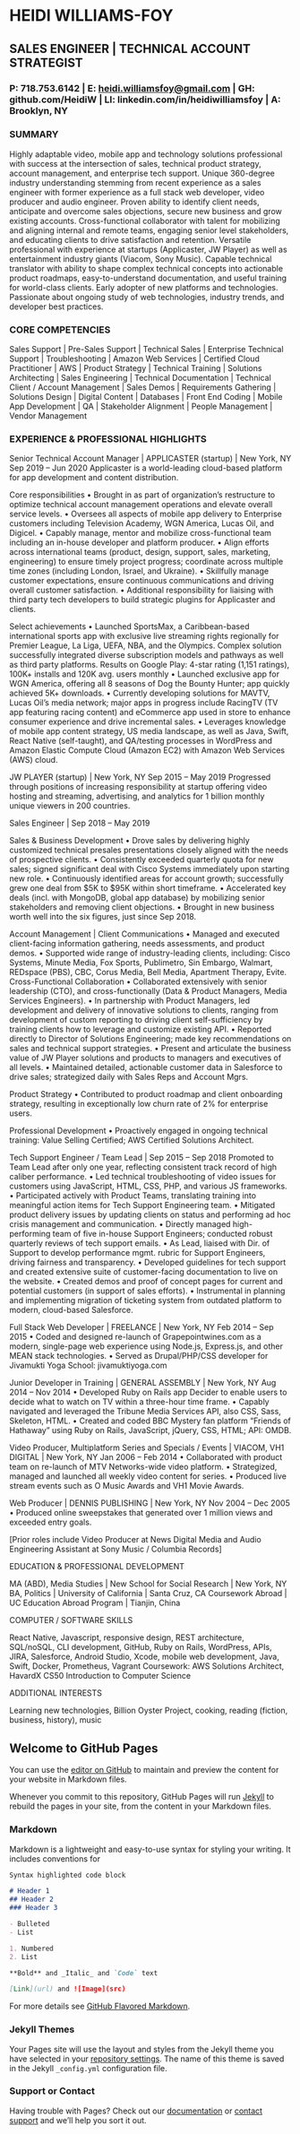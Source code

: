 # HEIDI WILLIAMS-FOY
## SALES ENGINEER | TECHNICAL ACCOUNT STRATEGIST
### P: 718.753.6142  |  E: heidi.williamsfoy@gmail.com  |  GH: github.com/HeidiW  |  LI: linkedin.com/in/heidiwilliamsfoy  |  A: Brooklyn, NY
  
### SUMMARY

Highly adaptable video, mobile app and technology solutions professional with success at the intersection of sales, technical product strategy, account management, and enterprise tech support. Unique 360-degree industry understanding stemming from recent experience as a sales engineer with former experience as a full stack web developer, video producer and audio engineer. Proven ability to identify client needs, anticipate and overcome sales objections, secure new business and grow existing accounts. Cross-functional collaborator with talent for mobilizing and aligning internal and remote teams, engaging senior level stakeholders, and educating clients to drive satisfaction and retention. Versatile professional with experience at startups (Applicaster, JW Player) as well as entertainment industry giants (Viacom, Sony Music). Capable technical translator with ability to shape complex technical concepts into actionable product roadmaps, easy-to-understand documentation, and useful training for world-class clients. Early adopter of new platforms and technologies. Passionate about ongoing study of web technologies, industry trends, and developer best practices.

### CORE COMPETENCIES

Sales Support | Pre-Sales Support | Technical Sales | Enterprise Technical Support | Troubleshooting | Amazon Web Services | Certified Cloud Practitioner | AWS | Product Strategy | Technical Training | Solutions Architecting | Sales Engineering | Technical Documentation | Technical Client / Account Management | Sales Demos | Requirements Gathering | Solutions Design | Digital Content | Databases | Front End Coding | Mobile App Development | QA | Stakeholder Alignment | People Management | Vendor Management

### EXPERIENCE & PROFESSIONAL HIGHLIGHTS 


Senior Technical Account Manager | APPLICASTER (startup) | New York, NY  				      Sep 2019 – Jun 2020
Applicaster is a world-leading cloud-based platform for app development and content distribution.

Core responsibilities
•	Brought in as part of organization’s restructure to optimize technical account management operations and elevate overall service levels.
•	Oversees all aspects of mobile app delivery to Enterprise customers including Television Academy, WGN America, Lucas Oil, and Digicel.
•	Capably manage, mentor and mobilize cross-functional team including an in-house developer and platform producer.
•	Align efforts across international teams (product, design, support, sales, marketing, engineering) to ensure timely project progress; coordinate across multiple time zones (including London, Israel, and Ukraine).
•	Skillfully manage customer expectations, ensure continuous communications and driving overall customer satisfaction. 
•	Additional responsibility for liaising with third party tech developers to build strategic plugins for Applicaster and clients.

Select achievements
•	Launched SportsMax, a Caribbean-based international sports app with exclusive live streaming rights regionally for Premier League, La Liga, UEFA, NBA, and the Olympics. Complex solution successfully integrated diverse subscription models and pathways as well as third party platforms. Results on Google Play: 4-star rating (1,151 ratings), 100K+ installs and 120K avg. users monthly
•	Launched exclusive app for WGN America, offering all 8 seasons of Dog the Bounty Hunter; app quickly achieved 5K+ downloads.
•	Currently developing solutions for MAVTV, Lucas Oil’s media network; major apps in progress include RacingTV (TV app featuring racing content) and eCommerce app used in store to enhance consumer experience and drive incremental sales.
•	Leverages knowledge of mobile app content strategy, US media landscape, as well as Java, Swift, React Native (self-taught), and QA/testing processes in WordPress and Amazon Elastic Compute Cloud (Amazon EC2) with Amazon Web Services (AWS) cloud.

JW PLAYER (startup) | New York, NY  			                                 		       			Sep 2015 – May 2019
Progressed through positions of increasing responsibility at startup offering video hosting and streaming, advertising, and analytics for 1 billion monthly unique viewers in 200 countries.

Sales Engineer | Sep 2018 – May 2019

Sales & Business Development
•	Drove sales by delivering highly customized technical presales presentations closely aligned with the needs of prospective clients.
•	Consistently exceeded quarterly quota for new sales; signed significant deal with Cisco Systems immediately upon starting new role.
•	Continuously identified areas for account growth; successfully grew one deal from $5K to $95K within short timeframe.
•	Accelerated key deals (incl. with MongoDB, global app database) by mobilizing senior stakeholders and removing client objections.
•	Brought in new business worth well into the six figures, just since Sep 2018.

Account Management | Client Communications
•	Managed and executed client-facing information gathering, needs assessments, and product demos.
•	Supported wide range of industry-leading clients, including: Cisco Systems, Minute Media, Fox Sports, Publimetro, Sin Embargo, Walmart, REDspace (PBS), CBC, Corus Media, Bell Media, Apartment Therapy, Evite.
Cross-Functional Collaboration
•	Collaborated extensively with senior leadership (CTO), and cross-functionally (Data & Product Managers, Media Services Engineers).
•	In partnership with Product Managers, led development and delivery of innovative solutions to clients, ranging from development of custom reporting to driving client self-sufficiency by training clients how to leverage and customize existing API.
•	Reported directly to Director of Solutions Engineering; made key recommendations on sales and technical support strategies.
•	Present and articulate the business value of JW Player solutions and products to managers and executives of all levels.
•	Maintained detailed, actionable customer data in Salesforce to drive sales; strategized daily with Sales Reps and Account Mgrs.

Product Strategy
•	Contributed to product roadmap and client onboarding strategy, resulting in exceptionally low churn rate of 2% for enterprise users.

Professional Development
•	Proactively engaged in ongoing technical training: Value Selling Certified; AWS Certified Solutions Architect.

Tech Support Engineer / Team Lead | Sep 2015 – Sep 2018
Promoted to Team Lead after only one year, reflecting consistent track record of high caliber performance.
•	Led technical troubleshooting of video issues for customers using JavaScript, HTML, CSS, PHP, and various JS frameworks.
•	Participated actively with Product Teams, translating training into meaningful action items for Tech Support Engineering team.
•	Mitigated product delivery issues by updating clients on status and performing ad hoc crisis management and communication.
•	Directly managed high-performing team of five in-house Support Engineers; conducted robust quarterly reviews of tech support emails.
•	As Lead, liaised with Dir. of Support to develop performance mgmt. rubric for Support Engineers, driving fairness and transparency.
•	Developed guidelines for tech support and created extensive suite of customer-facing documentation to live on the website.
•	Created demos and proof of concept pages for current and potential customers (in support of sales efforts).
•	Instrumental in planning and implementing migration of ticketing system from outdated platform to modern, cloud-based Salesforce. 

Full Stack Web Developer | FREELANCE | New York, NY  			                                		 Feb 2014 – Sep 2015
•	Coded and designed re-launch of Grapepointwines.com as a modern, single-page web experience using Node.js, Express.js, and other MEAN stack technologies.
•	Served as Drupal/PHP/CSS developer for Jivamukti Yoga School: jivamuktiyoga.com

Junior Developer in Training | GENERAL ASSEMBLY | New York, NY 				                   Aug 2014 – Nov 2014
•	Developed Ruby on Rails app Decider to enable users to decide what to watch on TV within a three-hour time frame. 
•	Capably navigated and leveraged the Tribune Media Services API, also CSS, Sass, Skeleton, HTML.
•	Created and coded BBC Mystery fan platform “Friends of Hathaway” using Ruby on Rails, JavaScript, jQuery, CSS, HTML; API: OMDB.

Video Producer, Multiplatform Series and Specials / Events | VIACOM, VH1 DIGITAL | New York, NY                              Jan 2006 – Feb 2014
•	Collaborated with product team on re-launch of MTV Networks-wide video platform.
•	Strategized, managed and launched all weekly video content for series.
•	Produced live stream events such as O Music Awards and VH1 Movie Awards.

Web Producer | DENNIS PUBLISHING | New York, NY 					                                      Nov 2004 – Dec 2005
•	Produced online sweepstakes that generated over 1 million views and exceeded entry goals.

[Prior roles include Video Producer at News Digital Media and Audio Engineering Assistant at Sony Music / Columbia Records]

EDUCATION & PROFESSIONAL DEVELOPMENT

MA (ABD), Media Studies | New School for Social Research | New York, NY
BA, Politics | University of California | Santa Cruz, CA
Coursework Abroad | UC Education Abroad Program | Tianjin, China

COMPUTER / SOFTWARE SKILLS 

React Native, Javascript, responsive design, REST architecture, SQL/noSQL, CLI development, GitHub, Ruby on Rails, WordPress, APIs, JIRA, Salesforce, Android Studio, Xcode, mobile web development, Java, Swift, Docker, Prometheus, Vagrant Coursework: AWS Solutions Architect, HavardX CS50 Introduction to Computer Science

ADDITIONAL INTERESTS

Learning new technologies, Billion Oyster Project, cooking, reading (fiction, business, history), music


## Welcome to GitHub Pages

You can use the [editor on GitHub](https://github.com/HeidiW/digital-cv/edit/gh-pages/index.md) to maintain and preview the content for your website in Markdown files.

Whenever you commit to this repository, GitHub Pages will run [Jekyll](https://jekyllrb.com/) to rebuild the pages in your site, from the content in your Markdown files.

### Markdown

Markdown is a lightweight and easy-to-use syntax for styling your writing. It includes conventions for

```markdown
Syntax highlighted code block

# Header 1
## Header 2
### Header 3

- Bulleted
- List

1. Numbered
2. List

**Bold** and _Italic_ and `Code` text

[Link](url) and ![Image](src)
```

For more details see [GitHub Flavored Markdown](https://guides.github.com/features/mastering-markdown/).

### Jekyll Themes

Your Pages site will use the layout and styles from the Jekyll theme you have selected in your [repository settings](https://github.com/HeidiW/digital-cv/settings). The name of this theme is saved in the Jekyll `_config.yml` configuration file.

### Support or Contact

Having trouble with Pages? Check out our [documentation](https://docs.github.com/categories/github-pages-basics/) or [contact support](https://github.com/contact) and we’ll help you sort it out.
